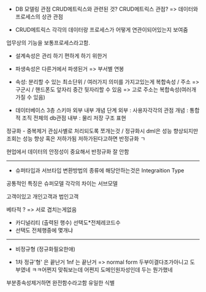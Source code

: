 - DB 모델링 관점 CRUD메트릭스와 관련된 것?
  CRUD메트릭스 관점? => 데이터와 프로세스의 상관 관점

- CRUD메트릭스
  각각의 데이터랑 프로세스가 어떻게 연관이되어있는지 보여줌

업무상의 기능을 보통프로세스라고함.

- 설계속성은 관리 하기 편하게 하기 위한거

- 파생속성은 다른거에서 파생된거 => 부서별 연봉

- 속성: 분리할 수 있는 최소단위 / 여러가지 의미를 가지고있는게 복합속성 / 주소 => 구군시 / 핸드폰도 앞자리 중간 뒷자리할 수 있음 => 고로 주소는 복합속성(여러개 가질 수 있음)

- 데이터베이스 3층 스키마 외부 내부 개념 단계
  외부 : 사용자각각의 관점
  개념 : 통합적 조직 전체의 db관점
  내부 : 물리 저장 구조 표현

정규화 - 중복제거 관심사별로 처리되도록 쪼개는것 / 정규화시 dml은 성능 향상되지만 조회는 성능 향상 혹은 저하가됨 저하가된다고하면 반정규화 ㄱ

현업에서 데이터의 안정성이 중요해서 반정규화 잘 안함

---

- 슈퍼타입과 서브타입 변환방법의 종류에 해당안하는것은 Integraition Type

공통적인 특징은 슈퍼모델 각각의 차이는 서브모델

고객이있고 개인고객과 법인고객

베타적 ? => 서로 겹치는게없음

- 카디널리티 (출력된 행수) 선택도\*전체레코드수
- 선택도 전체행중에 몇개냐

---

- 비정규형 (정규화필요한애)

- 1차 정규'형' 은 끝난거
  1nf 는 끝난거 => normal form
  두부이결다조가아니고 도부였네 ㅋㅋ어쩐지 맞춰보는데 어쩐지 도메인원자성인데 두는 뭔가했네

부분종속성제거하면 완전함수라고함 유일한 식별
